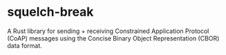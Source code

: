 # squelch-break
A Rust library for sending + receiving Constrained Application Protocol (CoAP) 
messages using the Concise Binary Object Representation (CBOR) data format.


